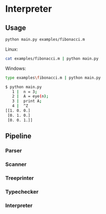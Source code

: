 # Interpreter

## Usage
```bash
python main.py examples/fibonacci.m
```
Linux:
```bash
cat examples/fibonacci.m | python main.py
```
Windows:
```bash
type examples\fibonacci.m | python main.py
```

```bash
$ python main.py
   1 |  n = 3;
   2 |  A = eye(n);
   3 |  print A;
   4 |  ^Z
[[1. 0. 0.]
 [0. 1. 0.]
 [0. 0. 1.]]
```

## Pipeline

### Parser

### Scanner

### Treeprinter

### Typechecker

### Interpreter
